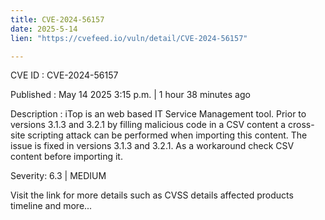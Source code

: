 ```yaml
---
title: CVE-2024-56157
date: 2025-5-14
lien: "https://cvefeed.io/vuln/detail/CVE-2024-56157"

---
```


CVE ID : CVE-2024-56157

Published :  May 14
2025
3:15 p.m. | 1 hour
38 minutes ago

Description : iTop is an web based IT Service Management tool. Prior to versions 3.1.3 and 3.2.1
by filling malicious code in a CSV content
a cross-site scripting attack can be performed when importing this content. The issue is fixed in versions 3.1.3 and 3.2.1. As a workaround
check CSV content before importing it.

Severity: 6.3 | MEDIUM

Visit the link for more details
such as CVSS details
affected products
timeline
and more...
